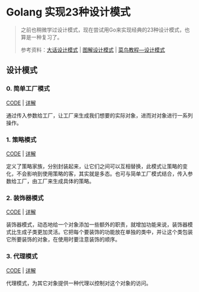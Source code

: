 # Golang 实现23种设计模式

> 之前也稍微学过设计模式，现在尝试用Go来实现经典的23种设计模式，也算是一种复习了。
>
> 参考资料：[大话设计模式](https://book.douban.com/subject/2334288/) | [图解设计模式](https://book.douban.com/subject/26933281/) | [菜鸟教程—设计模式](https://www.runoob.com/design-pattern/design-pattern-tutorial.html)



## 设计模式

### 0. 简单工厂模式

[CODE](pattern/factory-pattern/factory/factory.go) | [详解](pattern/factory-pattern/README.md)

通过传入参数给工厂，让工厂来生成我们想要的实际对象，进而对对象进行一系列操作。



### 1. 策略模式

[CODE](pattern/strategy-pattern/strategy/strategy.go) | [详解](pattern/strategy-pattern/README.md)

定义了策略家族，分别封装起来，让它们之间可以互相替换，此模式让策略的变化，不会影响到使用策略的客，其实就是多态。也可与简单工厂模式结合，传入参数给工厂，由工厂来生成具体的策略。



### 2. 装饰器模式

[CODE](pattern/decorator-pattern/decorator/decorator.go) | [详解](pattern/decorator-pattern/README.md)

装饰器模式，动态地给一个对象添加一些额外的职责，就增加功能来说，装饰器模式比生成子类更加灵活。它把每个要装饰的功能放在单独的类中，并让这个类包装它所要装饰的对象，在使用时要注意装饰的顺序。



### 3. 代理模式

[CODE](pattern/proxy-pattern/proxy/proxy.go) | [详解](pattern/proxy-pattern/README.md)

 代理模式，为其它对象提供一种代理以控制对这个对象的访问。

